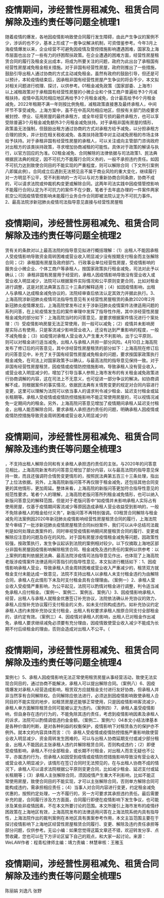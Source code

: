 # 疫情期间，涉经营性房租减免、租赁合同解除及违约责任等问题全梳理1

随着疫情的爆发，各地因疫情影响致使合同履行发生障碍，由此产生争议的案例不少，涉诉的也不少，基本上形成了一套争议解决机制，可资借鉴参考。今年3月上海疫情爆发以来，企业经营不可避免因疫情及管控措施影响遭遇困难，国家及上海市层面也出台了一些有力的纾困帮扶政策。在企业遭遇的困难方面，经营性房屋租赁合同的履行及租金支出成本，将成为所要关注的问题，政府为此出台了承租国有经营性房屋减免租金相关措施。对于非国有经营性房屋，政府则推出了一些措施，鼓励引导出租人通过协商的方式主动减免租金。虽然有政府的鼓励引导，但还是可以预计，本轮疫情结束后，因承租非国有经营性房屋产生争议的将会不少，本文拟对相关问题进行梳理、探讨，以供参考。01租金减免政策（国家部委、上海市）以上减租政策对于承租国有经营性房屋的小微企业和个体工商户普遍给予3个月减租扶持，疫情中高风险相应地区再给予3个月租金减免，合计最高给予6个月租金减免，2022年租期不满一年则按比例免租，减租政策直接惠及最终承租人，中间环节不享受减免。上海方案中，虽不在中高风险相应地区，但按有关部门防疫要求被封控、停业、征用房屋的最终承租方，或全年经营亏损的最终承租方，也可以享受除普遍3个月租金减免额外3个月租金减免扶持。对于承租非国有房屋的情形，政策虽无法强制，但鼓励出租方通过协商的方式对承租方给予减免，以分担承租方合理的损失，并计划在相关税收减免、各类扶持政策中对主动减免房租的市场主体给予扶持。对于承租非国有经营性房屋的承租人，可以关注或向主管部门咨询政府对出租方的该类扶持政策，寻求增加协商减租的可能性。具体对于政策的解读与执行，以官方回应的为准。02租金减免、合同解除的法律依据与司法政策1、民法典根据民法典的规定，因不可抗力不能履行合同义务的，一般不承担违约责任。如因不可抗力达到致使合同目的不能实现的严重程度，则可以解除合同（下文所引案例八即属此例）。合同成立后遇到无法预见且不属于商业风险的重大变化，继续履行对一方明显不公平，受不利影响的一方可以与对方重新协商合同条款，协商不成的，可以请求法院或仲裁机构变更或解除合同。这两年司法实践中因疫情管控影响不能履行合同认定为不可抗力的案件不在少数，笔者于去年底办理的一件案件两家航空公司因疫情管控影响未能履行业务合作合同即被法院认定为不可抗力事件。2、最高法院涉新冠肺炎疫情司法指导意见直接与经营性房屋租

# 疫情期间，涉经营性房租减免、租赁合同解除及违约责任等问题全梳理2

赁有关的条款对以上最高法院的指导意见拟进行概括理解：（1）出租人不能因承租人受疫情影响导致资金周转困难或营业收入明显减少没有按期支付租金而主张解除合同；（2）承租国有房屋及政府部门、行政事业单位经营性房屋，受疫情影响的服务业小微企业、个体工商户等承租人，按国家政策执行租金减免，司法对此予以确认；（3）承租非国有房屋用于经营的，承租人因疫情影响导致没有营业收入或营业收入明显减少，法院可以根据案件实际情况和公平原则变更合同，比如对租金进行调整，这是对民法典第五百三十三条的解释适用；（4）如因疫情影响，出租人与承租人达成租金减免协议的，法院经审查后依法认定其效力并据此执行。3、上海高院涉新冠肺炎疫情司法指导性意见有关经营性房屋租赁的条款2020年2月新冠肺炎疫情爆发后，上海高院曾发布过关于涉新冠肺炎疫情案件法律适用问题的系列问答，在上轮疫情发生后的案件审理中发挥了指导性作用，其中涉经营性房屋租金减免的部分如下：上海高院当时的问答意见，是要求根据案件情况进行个案处理：（1）受疫情影响房屋无法正常使用，则一般可以减免；（2）疫情并未影响房屋实际占有使用，只是客流减少影响营业收入，还没有达到严重影响的程度，一般不减免租金；（3）如疫情对承租人营业收入产生重大不利影响，出于公平原则，则可以对租金进行适当减免，出租人与承租人共担一部分风险。4月10日上海高院发布了修订后的问答意见，其中涉经营性房屋租赁的部分如下：上海高院在修订后的问答意见中，补充了关于国有经营性房屋减免租金的问题，要求按国家政策执行租金减免，在司法上对国家政策予以确认，与最高法院的指导意见保持一致。对于非国有经营性房屋租赁，因疫情或疫情防控措施影响，导致承租人没有营业收入，或营业收入明显减少的，增加了引导当事人参照上海市发布的有关租金减免政策进行协商调解的内容，这在司法上不无意义，也可促进一部分争议的解决。如协商调解不成，则根据案件的事实情况，依据民法典有关情势变更的规定对合同内容进行变更，这里可以理解为法院可以依当事人的请求判令减少租金、延迟支付租金或延长租期等。承租人受疫情或疫情防控措施影响不能正常使用房屋的，可以视情况减免一定期间内的租金。另外，上海高院问答意见增加了疫情期间承租人延迟支付租金，出租人能否解除合同，要求承租人承担违约责任的问题，明确承租人因疫情或疫情防控措施导致资金周转困难或营业收入明显减少的

# 疫情期间，涉经营性房租减免、租赁合同解除及违约责任等问题全梳理3

，不支持出租人解除合同和有关承租人承担违约责任的主张。与2020年的问答意见相比，上海高院新发布的问答意见增加了部分内容，以与最高法院的指导意见保持一致，而且还强调符合情势变更情形的，按照民法典第五百三十三条处理，指出了上位法依据。另外，上海高院新版问答不再仅限于租金减免，还包括其他合同变更的其他情形，更加周延。整体来看，上海高院的新版问答更加符合指导性意见的规范性要求。笔者个人的理解，上海高院老版问答所列租金减免情形，也可以纳入新版问答意见的解释范围，但是对于老版问答中“如疫情并未影响承租人实际占有使用房屋，仅基于疫情期间客流减少等原因造成承租人营业收益受到影响的，一般不免除承租人的租金给付义务”，新版问答不再特别强调。03租赁合同解除与租金减免司法案例因2020年新冠肺炎疫情影响经营性房屋租赁合同的履行，上海法院至今审结了一批涉新冠肺炎疫情房屋租赁合同纠纷案件，我们可以从中总结司法裁判是如何处理此类案件的，同时审视受疫情影响期间房屋租赁合同的履行、变更或解除应注意的问题及存在的风险。对于国有房屋涉疫情租金减免等问题，因政策性较强，按政策执行，发生争议起诉到法院的案例相对较少。以下仅摘取上海地区部分非国有房屋因疫情影响解除租赁合同、租金减免及违约责任的案例以供参考：以上案例的裁判依据民法典、最高法院涉疫情司法指导意见作出，也体现了上海高院老版涉疫情案件法律适用问答指引的指导性意见，本文拟进行概括如下：1、因疫情影响承租人营业，导致承租人资金周转困难或营业收入严重减少的，租赁双方就租金支付未能达成一致意见，法院不支持出租人以承租人未支付租金违约为由解除合同，承租人在此情形下未及时支付租金具有合理理由。（案例一）2、承租人营业收入受疫情严重影响，为公平起见，法院可以酌情对租金进行调整，判令适当减免承租人应付租金。（案例一、案例二、案例五、案例八）3、因疫情影响承租人经营，出租人与承租人就租金优惠签订补充协议，法院依法确认补充协议的效力，承租人应按补充协议履行支付租金的义务，如未支付则构成违约。如补充协议约定承租人违约未按补充协议支付租金，出租人有权要求承租人按原合同支付全部租金的，该约定有效。（案例三）4、因疫情对承租人的影响，出租人已对租金作出减免，承租人要求继续减免必须要有充分理由，因疫情致使营业收入减少不能成为长期不付后续租金的理由，否则会造成对出租人不公平。（

# 疫情期间，涉经营性房租减免、租赁合同解除及违约责任等问题全梳理4

案例七）5、承租人因疫情影响无法正常使用租赁房屋从事经营活动，致使无法实现合同目的，通过协商不能解决，承租人可以提出解除合同。（案例八）6、因疫情爆发对承租人经营造成影响，租赁双方应就租金支付进行友好协商，但承租人并非当然享有合同解除权。合同解除应依法进行，必须达到因疫情影响致使承租人合同目的不能实现的地步，如租赁房屋还能够正常使用，只是因疫情影响客流减少，承租人单方面解除租赁合同可能被认定为违约。（案例四）7、承租人虽受疫情影响，但自身存在违约行为的，不能免除其违约责任，考虑到疫情影响因素及承租人的诉求，法院可以酌情调低违约金金额。（案例二、案例六）04本文小结法律基本是各种价值的判断，是对各种利益的权衡保护，疫情影响下对租赁各方的保护亦不例外。就本文的内容具体而言：（1）承租人受疫情或疫情防控措施严重影响致使营业收入明显减少、资金周转发生困难的，可以与出租人协商延期支付或减少部分租金，出租人不能因此主张承租人违约并解除租赁合同，否则构成违约；（2）即便受疫情影响，承租人不付全部租金，或长期不付租金，对出租人而言无疑也不公平，亦属违约行为，但承租人如因受到疫情或疫情防控措施影响导致没有营业收入或营业收入明显减少，该情形在签订合同时无法预见的，在与出租人协商不成的情况下，承租人可以请求法院根据公平原则变更合同，比如减少租金、延迟支付或延长租期等；（3）承租人主张解除合同，须因疫情产生重大不利影响，比如不能正常使用房屋，致使合同目的不能实现，才可以主张解除合同，否则单方解除合同可能构成违约，需承担相应责任；（4）当事人对合同内容进行变更，约定租金减免优惠的，按照约定处理，一方不履行的，另一方可要求其承担违约责任。最后需要补充的是，合同履行涉及方方面面，合同履行即便在疫情影响下发生争议，也可能涉及某些非疫情因素，不在本文所要讨论的范围。本文所援引上海市发布的疫情纾困政策在上海地区有效，上海高院发布的法律适用问答在上海法院系统内具有指导性，上海法院作出的裁判案例在本地区具有类案参考作用，本文主旨范围主要在于探讨疫情影响下上海地区经营性房屋租赁合同履行、变更、解除及违约责任承担等部分问题，仅供参考。无讼小编：如果您觉得这篇文章还不错，欢迎转发分享、点赞收藏，您也可以在下方评论区留下自己的观点，和大家一起讨论。来源：WeLAW作者：程青松律师主编：靖力责编：林慧审核：王雅玉 

# 疫情期间，涉经营性房租减免、租赁合同解除及违约责任等问题全梳理5

陈丽娟 刘逸凡 张野

